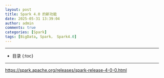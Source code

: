 ```yaml
---
layout: post
title: Spark 4.0 的新功能
date: 2025-05-31 13:39:04
author: admin
comments: true
categories: [Spark]
tags: [BigData, Spark， Spark4.0]
---
```


<!-- more -->

---

* 目录
{:toc}
---


https://spark.apache.org/releases/spark-release-4-0-0.html